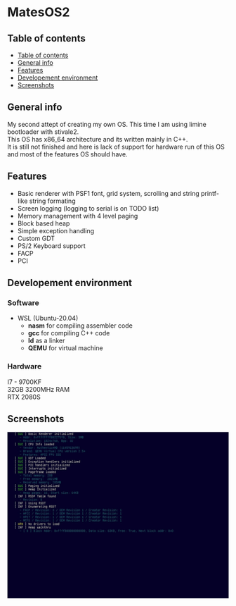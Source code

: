 # MatesOS2

## Table of contents
- [Table of contents](#table-of-contents)
- [General info](#general-info)
- [Features](#features)  
- [Developement environment](#developement-environment)
- [Screenshots](#screenshots)

## General info
My second attept of creating my own OS. This time I am using limine bootloader with stivale2. \
This OS has x86_64 architecture and its written mainly in C++. \
It is still not finished and here is lack of support for hardware run of this OS and most of the features OS should have.

## Features
- Basic renderer with PSF1 font, grid system, scrolling and string printf-like string formating
- Screen logging (logging to serial is on TODO list)
- Memory management with 4 level paging
- Block based heap
- Simple exception handling
- Custom GDT
- PS/2 Keyboard support
- FACP
- PCI

## Developement environment
### Software
- WSL (Ubuntu-20.04)
    - **nasm** for compiling assembler code
    - **gcc** for compiling C++ code
    - **ld** as a linker
    - **QEMU** for virtual machine

### Hardware
I7 - 9700KF \
32GB 3200MHz RAM \
RTX 2080S

## Screenshots
![scr1](media/scr1.jpg?raw=true)